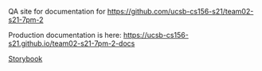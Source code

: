---
---

QA site for documentation for <https://github.com/ucsb-cs156-s21/team02-s21-7pm-2>

Production documentation is here: <https://ucsb-cs156-s21.github.io/team02-s21-7pm-2-docs>

[Storybook](storybook)
